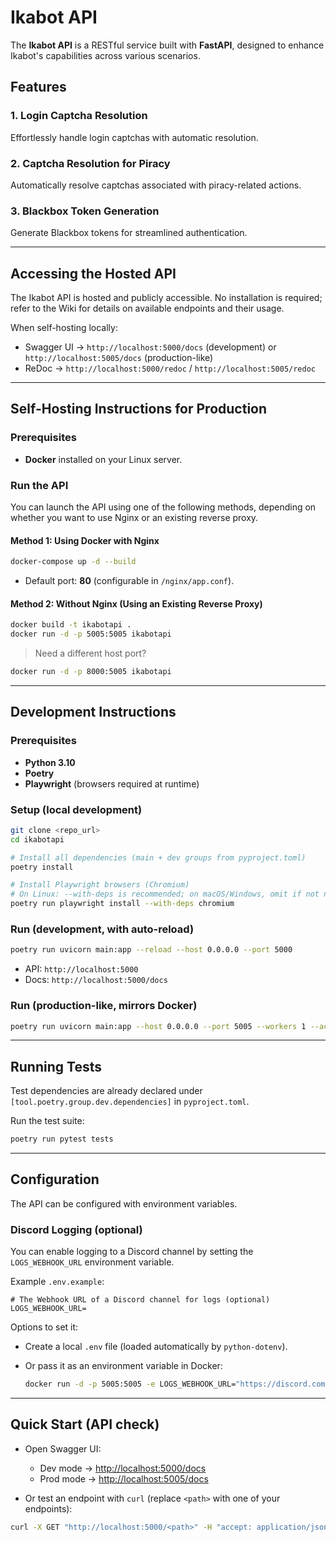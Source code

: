# Ikabot API

The **Ikabot API** is a RESTful service built with **FastAPI**, designed to enhance Ikabot's capabilities across various scenarios.

## Features

### 1. Login Captcha Resolution

Effortlessly handle login captchas with automatic resolution.

### 2. Captcha Resolution for Piracy

Automatically resolve captchas associated with piracy-related actions.

### 3. Blackbox Token Generation

Generate Blackbox tokens for streamlined authentication.

---

## Accessing the Hosted API

The Ikabot API is hosted and publicly accessible. No installation is required; refer to the Wiki for details on available endpoints and their usage.

When self-hosting locally:

* Swagger UI → `http://localhost:5000/docs` (development) or `http://localhost:5005/docs` (production-like)
* ReDoc → `http://localhost:5000/redoc` / `http://localhost:5005/redoc`

---

## Self-Hosting Instructions for Production

### Prerequisites

* **Docker** installed on your Linux server.

### Run the API

You can launch the API using one of the following methods, depending on whether you want to use Nginx or an existing reverse proxy.

#### Method 1: Using Docker with Nginx

```bash
docker-compose up -d --build
```

* Default port: **80** (configurable in `/nginx/app.conf`).

#### Method 2: Without Nginx (Using an Existing Reverse Proxy)

```bash
docker build -t ikabotapi .
docker run -d -p 5005:5005 ikabotapi
```

> Need a different host port?

```bash
docker run -d -p 8000:5005 ikabotapi
```

---

## Development Instructions

### Prerequisites

* **Python 3.10**
* **Poetry**
* **Playwright** (browsers required at runtime)

### Setup (local development)

```bash
git clone <repo_url>
cd ikabotapi

# Install all dependencies (main + dev groups from pyproject.toml)
poetry install

# Install Playwright browsers (Chromium)
# On Linux: --with-deps is recommended; on macOS/Windows, omit if not needed
poetry run playwright install --with-deps chromium
```

### Run (development, with auto-reload)

```bash
poetry run uvicorn main:app --reload --host 0.0.0.0 --port 5000
```

* API: `http://localhost:5000`
* Docs: `http://localhost:5000/docs`

### Run (production-like, mirrors Docker)

```bash
poetry run uvicorn main:app --host 0.0.0.0 --port 5005 --workers 1 --access-log --log-level info
```

---

## Running Tests

Test dependencies are already declared under `[tool.poetry.group.dev.dependencies]` in `pyproject.toml`.

Run the test suite:

```bash
poetry run pytest tests
```

---

## Configuration

The API can be configured with environment variables.

### Discord Logging (optional)

You can enable logging to a Discord channel by setting the `LOGS_WEBHOOK_URL` environment variable.

Example `.env.example`:

```env
# The Webhook URL of a Discord channel for logs (optional)
LOGS_WEBHOOK_URL=
```

Options to set it:

* Create a local `.env` file (loaded automatically by `python-dotenv`).
* Or pass it as an environment variable in Docker:

  ```bash
  docker run -d -p 5005:5005 -e LOGS_WEBHOOK_URL="https://discord.com/api/webhooks/xxxx" ikabotapi
  ```

---

## Quick Start (API check)

* Open Swagger UI:

  * Dev mode → [http://localhost:5000/docs](http://localhost:5000/docs)
  * Prod mode → [http://localhost:5005/docs](http://localhost:5005/docs)

* Or test an endpoint with `curl` (replace `<path>` with one of your endpoints):

```bash
curl -X GET "http://localhost:5000/<path>" -H "accept: application/json"
```

